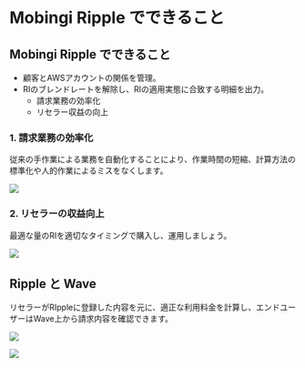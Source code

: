 # Mobingi Ripple でできること

## Mobingi Ripple でできること

* 顧客とAWSアカウントの関係を管理。
* RIのブレンドレートを解除し、RIの適用実態に合致する明細を出力。
  * 請求業務の効率化
  * リセラー収益の向上

### 1. 請求業務の効率化

従来の手作業による業務を自動化することにより、作業時間の短縮、計算方法の標準化や人的作業によるミスをなくします。

![](../.gitbook/assets/auto_process.png)

### 2. リセラーの収益向上

最適な量のRIを適切なタイミングで購入し、運用しましょう。

![](../.gitbook/assets/reseller_profit.png)

## Ripple と Wave

リセラーがRIppleに登録した内容を元に、適正な利用料金を計算し、エンドユーザーはWave上から請求内容を確認できます。

![](../.gitbook/assets/ripple_wave.png)

![](../.gitbook/assets/ripple_wave2.png)

